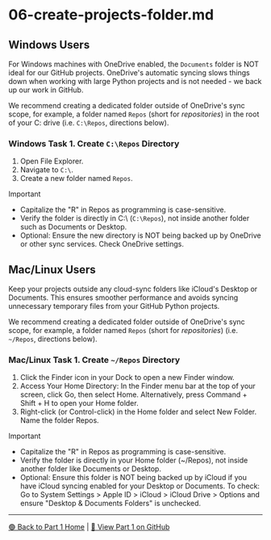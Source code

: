 # 06-create-projects-folder.md

## Windows Users
For Windows machines with OneDrive enabled, the `Documents` folder is NOT ideal for our GitHub projects. 
OneDrive's automatic syncing slows things down when working with large Python projects and is not needed - we back up our work in GitHub. 

We recommend creating a dedicated folder outside of OneDrive's sync scope, for example, a folder named `Repos` (short for *repositories*) in the root of your C: drive (i.e. `C:\Repos`, directions below).

### Windows Task 1. Create `C:\Repos` Directory

1. Open File Explorer.
2. Navigate to `C:\`.
3. Create a new folder named `Repos`.

Important

- Capitalize the "R" in Repos as programming is case-sensitive. 
- Verify the folder is directly in C:\ (`C:\Repos`), not inside another folder such as Documents or Desktop.
- Optional: Ensure the new directory is NOT being backed up by OneDrive or other sync services. Check OneDrive settings.

## Mac/Linux Users
Keep your projects outside any cloud-sync folders like iCloud's Desktop or Documents.
This ensures smoother performance and avoids syncing unnecessary temporary files from your GitHub Python projects.

We recommend creating a dedicated folder outside of OneDrive's sync scope, for example, a folder named `Repos` (short for *repositories*) (i.e. `~/Repos`, directions below).

### Mac/Linux Task 1. Create `~/Repos` Directory

1. Click the Finder icon in your Dock to open a new Finder window.
2. Access Your Home Directory: In the Finder menu bar at the top of your screen, click Go, then select Home. Alternatively, press Command + Shift + H to open your Home folder.
3. Right-click (or Control-click) in the Home folder and select New Folder. Name the folder Repos.

Important

- Capitalize the "R" in Repos as programming is case-sensitive. 
- Verify the folder is directly in your Home folder (~/Repos), not inside another folder like Documents or Desktop.
- Optional: Ensure this folder is NOT being backed up by iCloud if you have iCloud syncing enabled for your Desktop or Documents. To check: Go to System Settings > Apple ID > iCloud > iCloud Drive > Options and ensure "Desktop & Documents Folders" is unchecked.

---

[🟢 Back to Part 1 Home](https://denisecase.github.io/pro-analytics-01/01-machine-setup/MACHINE-SETUP.html) | [🔗 View Part 1 on GitHub](https://github.com/denisecase/pro-analytics-01/01-machine-setup/MACHINE-SETUP.md)
